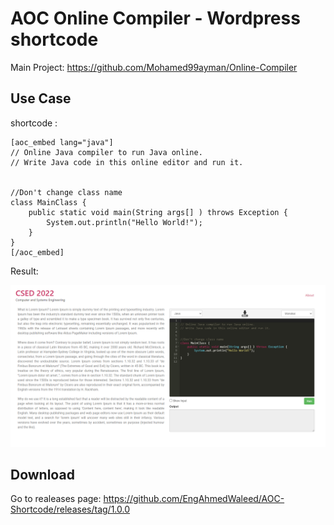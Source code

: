 
# AOC Online Compiler - Wordpress shortcode
Main Project: https://github.com/Mohamed99ayman/Online-Compiler

## Use Case ##
shortcode :
```
[aoc_embed lang="java"]
// Online Java compiler to run Java online.
// Write Java code in this online editor and run it.


//Don't change class name 
class MainClass {
    public static void main(String args[] ) throws Exception {
        System.out.println("Hello World!");
    }
}
[/aoc_embed]
```

Result:

![picture alt](https://github.com/EngAhmedWaleed/AOC-Shortcode/blob/master/example.png)

## Download ##
Go to realeases page: https://github.com/EngAhmedWaleed/AOC-Shortcode/releases/tag/1.0.0